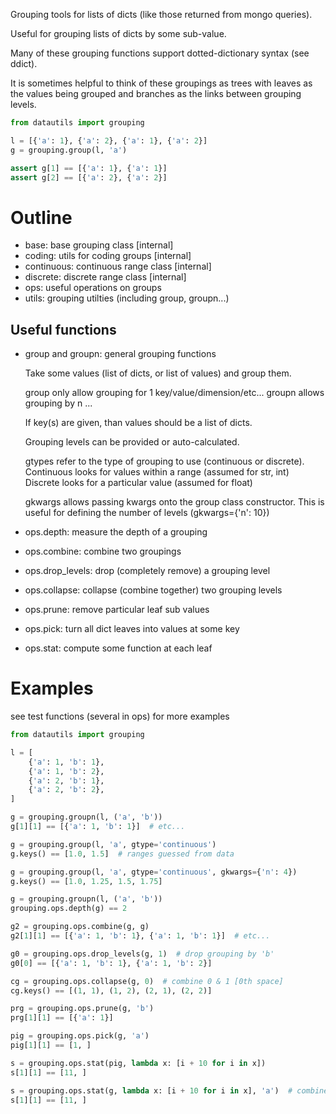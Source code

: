 Grouping tools for lists of dicts (like those returned from mongo queries).

Useful for grouping lists of dicts by some sub-value.

Many of these grouping functions support dotted-dictionary syntax (see ddict).

It is sometimes helpful to think of these groupings as trees with leaves
as the values being grouped and branches as the links between grouping levels.

```python
from datautils import grouping

l = [{'a': 1}, {'a': 2}, {'a': 1}, {'a': 2}]
g = grouping.group(l, 'a')

assert g[1] == [{'a': 1}, {'a': 1}]
assert g[2] == [{'a': 2}, {'a': 2}]
```

Outline
======

* base: base grouping class [internal]
* coding: utils for coding groups [internal]
* continuous: continuous range class [internal]
* discrete: discrete range class [internal]
* ops: useful operations on groups
* utils: grouping utilties (including group, groupn...)


Useful functions
------

* group and groupn: general grouping functions
    
    Take some values (list of dicts, or list of values) and group them.

    group only allow grouping for 1 key/value/dimension/etc...
    groupn allows grouping by n ...

    If key(s) are given, than values should be a list of dicts.

    Grouping levels can be provided or auto-calculated.

    gtypes refer to the type of grouping to use (continuous or discrete).
    Continuous looks for values within a range (assumed for str, int)
    Discrete looks for a particular value (assumed for float)

    gkwargs allows passing kwargs onto the group class constructor.
    This is useful for defining the number of levels (gkwargs={'n': 10})
    
* ops.depth: measure the depth of a grouping
* ops.combine: combine two groupings
* ops.drop_levels: drop (completely remove) a grouping level
* ops.collapse: collapse (combine together) two grouping levels
* ops.prune: remove particular leaf sub values
* ops.pick: turn all dict leaves into values at some key
* ops.stat: compute some function at each leaf


Examples
======

see test functions (several in ops) for more examples

```python
from datautils import grouping

l = [
    {'a': 1, 'b': 1},
    {'a': 1, 'b': 2},
    {'a': 2, 'b': 1},
    {'a': 2, 'b': 2},
]

g = grouping.groupn(l, ('a', 'b'))
g[1][1] == [{'a': 1, 'b': 1}]  # etc...

g = grouping.group(l, 'a', gtype='continuous')
g.keys() == [1.0, 1.5]  # ranges guessed from data

g = grouping.group(l, 'a', gtype='continuous', gkwargs={'n': 4})
g.keys() == [1.0, 1.25, 1.5, 1.75]

g = grouping.groupn(l, ('a', 'b'))
grouping.ops.depth(g) == 2

g2 = grouping.ops.combine(g, g)
g2[1][1] == [{'a': 1, 'b': 1}, {'a': 1, 'b': 1}]  # etc...

g0 = grouping.ops.drop_levels(g, 1)  # drop grouping by 'b'
g0[0] == [{'a': 1, 'b': 1}, {'a': 1, 'b': 2}]

cg = grouping.ops.collapse(g, 0)  # combine 0 & 1 [0th space]
cg.keys() == [(1, 1), (1, 2), (2, 1), (2, 2)]

prg = grouping.ops.prune(g, 'b')
prg[1][1] == [{'a': 1}]

pig = grouping.ops.pick(g, 'a')
pig[1][1] == [1, ]

s = grouping.ops.stat(pig, lambda x: [i + 10 for i in x])
s[1][1] == [11, ]

s = grouping.ops.stat(g, lambda x: [i + 10 for i in x], 'a')  # combined pick & stat
s[1][1] == [11, ]
```
